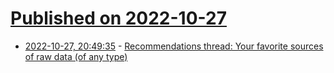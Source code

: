 # [Published on 2022-10-27](index.md)

* [2022-10-27, 20:49:35](https://lobste.rs/s/5guoty/recommendations_thread_your_favorite) - [Recommendations thread: Your favorite sources of raw data (of any type)](https://lobste.rs/s/5guoty/recommendations_thread_your_favorite)
